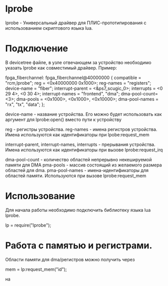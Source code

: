 lprobe
======

lprobe - Универсальный драйвер для ПЛИС-прототипирования с использованием скриптового языка lua. 


Подключение
===========


В devicetree файле, в узле отвечающем за устройство необходимо указать lprobe как совместимый
драйвер. Пример: 


fpga_fiberchannel: fpga_fiberchannel@40000000 {
	compatible = "rcm,lprobe";
	reg = <0x40000000 0x1000>;
	reg-names = "registers";
	device-name = "fiber";
	interrupt-parent = <&ps7_scugic_0>;
	interrupts = <0 29 4>, <0 30 4>;
	interrupt-names = "frontend", "dma";
	dma-pool-count=<3>; 
	dma-pools = <0x1000>, <0x1000>, <0x10000>;
	dma-pool-names = "rx", "tx", "data";
};

device-name - название устройства. Его можно будет использовать как аргумент для lprobe:open() вместо пути к устройству

reg - регистры устройства. 
reg-names - имена регистров устройства. Имена используются как идентификаторы при lpobe:request_mem 

interrupt-parent, interrupt-names, interrupts - прерывания устройства. Имена используются как идентификаторы при вызове lprobe:request_irq

dma-pool-count - количество областей непрерывно некешируемой памяти для DMA
pma-pools - массив состоящий из желаемого размера областей для dma. 
pma-pool-names - имена-идентификаторы для областей памяти. Используются при вызове lprobe:request_mem


Использование
================

Для начала работы необходимо подключить библиотеку языка lua lprobe. 

lp = require("lprobe"); 

Работа с памятью и регистрами. 
==============================

Области памяти для dma/регистров можно получить через

mem = lp:request_mem("id");

на 